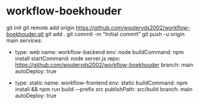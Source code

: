 # workflow-boekhouder
git init
git remote add origin https://github.com/woutervds2002/workflow-boekhouder.git
git add .
git commit -m "Initial commit"
git push -u origin main
services:
  - type: web
    name: workflow-backend
    env: node
    buildCommand: npm install
    startCommand: node server.js
    repo: https://github.com/woutervds2002/workflow-boekhouder
    branch: main
    autoDeploy: true

  - type: static
    name: workflow-frontend
    env: static
    buildCommand: npm install && npm run build --prefix src
    publishPath: src/build
    branch: main
    autoDeploy: true
